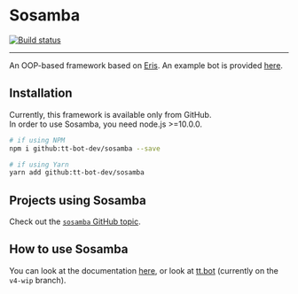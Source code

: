 # Sosamba
[![Build status][azp badge]][azp]
<hr>

An OOP-based framework based on [Eris]. An example bot is provided [here](https://github.com/tt-bot-dev/sosamba/tree/master/example).

## Installation
Currently, this framework is available only from GitHub.  
In order to use Sosamba, you need node.js \>=10.0.0.
```sh
# if using NPM
npm i github:tt-bot-dev/sosamba --save

# if using Yarn
yarn add github:tt-bot-dev/sosamba
```

## Projects using Sosamba
Check out the [`sosamba` GitHub topic](https://github.com/topics/sosamba).

## How to use Sosamba
You can look at the documentation [here][docs], or look at [tt.bot](https://github.com/tt-bot-dev/tt.bot) (currently on the `v4-wip` branch).

[azp badge]: https://github.com/tt-bot-dev/sosamba/workflows/docs/badge.svg
[azp]: https://github.com/tt-bot-dev/sosamba/actions
[docs]: https://tt-bot-dev.github.io/sosamba
[Eris]: https://github.com/abalabahaha/eris